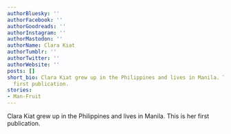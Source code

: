 ```yaml
---
authorBluesky: ''
authorFacebook: ''
authorGoodreads: ''
authorInstagram: ''
authorMastodon: ''
authorName: Clara Kiat
authorTumblr: ''
authorTwitter: ''
authorWebsite: ''
posts: []
short_bio: Clara Kiat grew up in the Philippines and lives in Manila. This is her
  first publication.
stories:
- Man-Fruit
---
```


Clara Kiat grew up in the Philippines and lives in Manila. This is her first publication.
